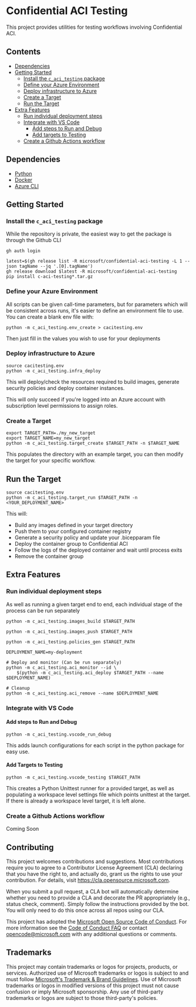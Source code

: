 # Confidential ACI Testing

This project provides utilities for testing workflows involving Confidential ACI.

## Contents

- [Dependencies](#dependencies)
- [Getting Started](#getting-started)
    - [Install the `c_aci_testing` package](#install-the-c_aci_testing-package)
    - [Define your Azure Environment](#define-your-azure-environment)
    - [Deploy infrastructure to Azure](#deploy-infrastructure-to-azure)
    - [Create a Target](#create-a-target)
    - [Run the Target](#run-the-target)
- [Extra Features](#extra-features)
    - [Run individual deployment steps](#run-individual-deployment-steps)
    - [Integrate with VS Code](#integrate-with-vs-code)
        - [Add steps to Run and Debug](#add-steps-to-run-and-debug)
        - [Add targets to Testing](#add-targets-to-testing)
    - [Create a Github Actions workflow](#create-a-github-actions-workflow)


## Dependencies

- [Python](https://www.python.org)
- [Docker](https://docs.docker.com/get-docker/) 
- [Azure CLI](https://learn.microsoft.com/en-us/cli/azure/install-azure-cli)

## Getting Started

### Install the `c_aci_testing` package

While the repository is private, the easiest way to get the package is through the Github CLI

```
gh auth login
```
```
latest=$(gh release list -R microsoft/confidential-aci-testing -L 1 --json tagName --jq '.[0].tagName')
gh release download $latest -R microsoft/confidential-aci-testing
pip install c-aci-testing*.tar.gz
```

### Define your Azure Environment

All scripts can be given call-time parameters, but for parameters which will be consistent across runs, it's easier to define an environment file to use. You can create a blank env file with:

```
python -m c_aci_testing.env_create > cacitesting.env
```

Then just fill in the values you wish to use for your deployments

### Deploy infrastructure to Azure
```
source cacitesting.env
python -m c_aci_testing.infra_deploy
```

This will deploy/check the resources required to build images, generate security policies and deploy container instances.

This will only succeed if you're logged into an Azure account with subscription level permissions to assign roles.

### Create a Target
```
export TARGET_PATH=./my_new_target
export TARGET_NAME=my_new_target
python -m c_aci_testing.target_create $TARGET_PATH -n $TARGET_NAME
```

This populates the directory with an example target, you can then modify the target for your specific workflow.

## Run the Target

```
source cacitesting.env
python -m c_aci_testing.target_run $TARGET_PATH -n <YOUR_DEPLOYMENT_NAME>
```
This will: 
- Build any images defined in your target directory
- Push them to your configured container registry
- Generate a security policy and update your .bicepparam file
- Deploy the container group to Confidential ACI
- Follow the logs of the deployed container and wait until process exits
- Remove the container group

## Extra Features

### Run individual deployment steps

As well as running a given target end to end, each individual stage of the process can be run separately

```
python -m c_aci_testing.images_build $TARGET_PATH
```

```
python -m c_aci_testing.images_push $TARGET_PATH
```

```
python -m c_aci_testing.policies_gen $TARGET_PATH
```

```
DEPLOYMENT_NAME=my-deployment

# Deploy and monitor (Can be run separately)
python -m c_aci_testing.aci_monitor --id \
    $(python -m c_aci_testing.aci_deploy $TARGET_PATH --name $DEPLOYMENT_NAME)

# Cleanup
python -m c_aci_testing.aci_remove --name $DEPLOYMENT_NAME
```

### Integrate with VS Code
#### Add steps to Run and Debug

```
python -m c_aci_testing.vscode_run_debug
```

This adds launch configurations for each script in the python package for easy use.

#### Add Targets to Testing

```
python -m c_aci_testing.vscode_testing $TARGET_PATH
```

This creates a Python Unittest runner for a provided target, as well as populating a workspace level settings file which points unittest at the target. If there is already a workspace level target, it is left alone.

### Create a Github Actions workflow
Coming Soon

## Contributing

This project welcomes contributions and suggestions.  Most contributions require you to agree to a
Contributor License Agreement (CLA) declaring that you have the right to, and actually do, grant us
the rights to use your contribution. For details, visit https://cla.opensource.microsoft.com.

When you submit a pull request, a CLA bot will automatically determine whether you need to provide
a CLA and decorate the PR appropriately (e.g., status check, comment). Simply follow the instructions
provided by the bot. You will only need to do this once across all repos using our CLA.

This project has adopted the [Microsoft Open Source Code of Conduct](https://opensource.microsoft.com/codeofconduct/).
For more information see the [Code of Conduct FAQ](https://opensource.microsoft.com/codeofconduct/faq/) or
contact [opencode@microsoft.com](mailto:opencode@microsoft.com) with any additional questions or comments.

## Trademarks

This project may contain trademarks or logos for projects, products, or services. Authorized use of Microsoft 
trademarks or logos is subject to and must follow 
[Microsoft's Trademark & Brand Guidelines](https://www.microsoft.com/en-us/legal/intellectualproperty/trademarks/usage/general).
Use of Microsoft trademarks or logos in modified versions of this project must not cause confusion or imply Microsoft sponsorship.
Any use of third-party trademarks or logos are subject to those third-party's policies.
